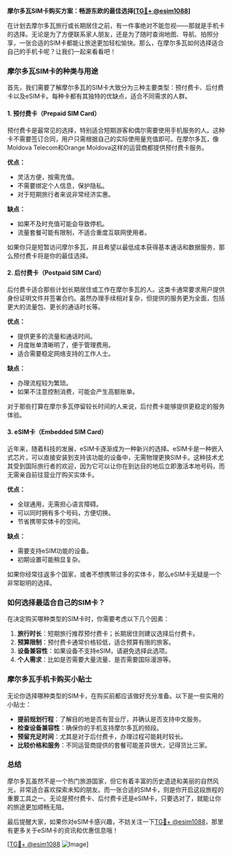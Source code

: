 **摩尔多瓦SIM卡购买方案：畅游东欧的最佳选择[[TG💪+ @esim1088](https://t.me/s/esim1088)]**

在计划去摩尔多瓦旅行或长期居住之前，有一件事绝对不能忽视——那就是手机卡的选择。无论是为了方便联系家人朋友，还是为了随时查询地图、导航、拍照分享，一张合适的SIM卡都能让旅途更加轻松愉快。那么，在摩尔多瓦如何选择适合自己的手机卡呢？让我们一起来看看吧！

### **摩尔多瓦SIM卡的种类与用途**

首先，我们需要了解摩尔多瓦的SIM卡大致分为三种主要类型：预付费卡、后付费卡以及eSIM卡。每种卡都有其独特的优缺点，适合不同需求的人群。

#### **1. 预付费卡（Prepaid SIM Card）**
预付费卡是最常见的选择，特别适合短期游客和偶尔需要使用手机服务的人。这种卡不需要签订合同，用户只需根据自己的实际使用量充值即可。在摩尔多瓦，像Moldova Telecom和Orange Moldova这样的运营商都提供预付费卡服务。

**优点：**
- 灵活方便，按需充值。
- 不需要绑定个人信息，保护隐私。
- 对于短期旅行者来说非常经济实惠。

**缺点：**
- 如果不及时充值可能会导致停机。
- 流量套餐可能有限制，不适合重度互联网使用者。

如果你只是短暂访问摩尔多瓦，并且希望以最低成本获得基本通话和数据服务，那么预付费卡将是你的最佳选择。

#### **2. 后付费卡（Postpaid SIM Card）**
后付费卡适合那些计划长期居住或工作在摩尔多瓦的人。这类卡通常要求用户提供身份证明文件并签署合约。虽然办理手续相对复杂，但提供的服务更为全面，包括更大的流量包、更长的通话时长等。

**优点：**
- 提供更多的流量和通话时间。
- 月度账单清晰明了，便于管理费用。
- 适合需要稳定网络支持的工作人士。

**缺点：**
- 办理流程较为繁琐。
- 如果不注意控制消费，可能会产生高额账单。

对于那些打算在摩尔多瓦停留较长时间的人来说，后付费卡能够提供更稳定的服务体验。

#### **3. eSIM卡（Embedded SIM Card）**
近年来，随着科技的发展，eSIM卡逐渐成为一种新兴的选择。eSIM卡是一种嵌入式芯片，可以直接安装到支持该功能的设备中，无需物理更换SIM卡。这种技术尤其受到国际旅行者的欢迎，因为它可以让你在到达目的地后立即激活本地号码，而无需亲自前往营业厅购买实体卡。

**优点：**
- 全球通用，无需担心语言障碍。
- 可以同时拥有多个号码，方便切换。
- 节省携带实体卡的空间。

**缺点：**
- 需要支持eSIM功能的设备。
- 初期设置可能稍显复杂。

如果你经常往返多个国家，或者不想携带过多的实体卡，那么eSIM卡无疑是一个非常聪明的选择。

### **如何选择最适合自己的SIM卡？**

在决定购买哪种类型的SIM卡时，你需要考虑以下几个因素：

1. **旅行时长**：短期旅行推荐预付费卡；长期居住则建议选择后付费卡。
2. **预算限制**：预付费卡通常价格较低，适合预算有限的旅客。
3. **设备兼容性**：如果设备不支持eSIM，请避免选择此选项。
4. **个人需求**：比如是否需要大量流量、是否需要国际漫游等。

### **摩尔多瓦手机卡购买小贴士**

无论你选择哪种类型的SIM卡，在购买前都应该做好充分准备。以下是一些实用的小贴士：

- **提前规划行程**：了解目的地是否有营业厅，并确认是否支持中文服务。
- **检查设备兼容性**：确保你的手机支持摩尔多瓦的频段。
- **预留充足时间**：尤其是对于后付费卡，办理过程可能耗时较长。
- **比较价格和服务**：不同运营商提供的套餐可能差异很大，记得货比三家。

### **总结**

摩尔多瓦虽然不是一个热门旅游国家，但它有着丰富的历史遗迹和美丽的自然风光，非常适合喜欢探索未知的朋友。而一张合适的SIM卡，则是你开启这段旅程的重要工具之一。无论是预付费卡、后付费卡还是eSIM卡，只要选对了，就能让你的旅途更加顺畅无阻。

最后提醒大家，如果你对eSIM卡感兴趣，不妨关注一下[TG💪+ @esim1088](https://t.me/s/esim1088)，那里有更多关于eSIM卡的资讯和优惠信息哦！

[[TG💪+ @esim1088](https://t.me/s/esim1088) ![Image](https://i.postimg.cc/4NQfJmqS/Snipaste-2025-05-13-00-14-12.png)]